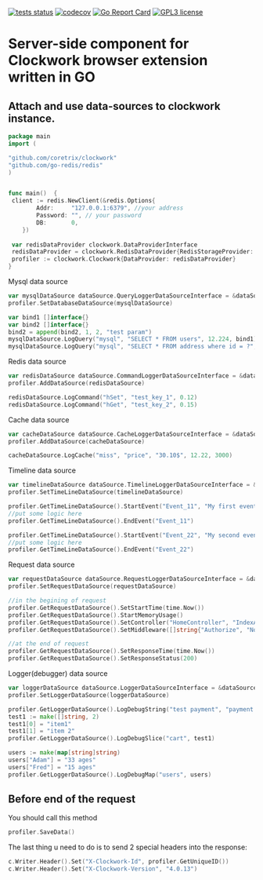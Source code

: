 [![tests status](https://github.com/coretrix/clockwork/actions/workflows/main.yml/badge.svg)](https://github.com/coretrix/clockwork/actions)
[![codecov](https://codecov.io/gh/coretrix/clockwork/branch/master/graph/badge.svg?token=1KZSMFMKWA)](https://codecov.io/gh/coretrix/clockwork)
[![Go Report Card](https://goreportcard.com/badge/github.com/coretrix/clockwork)](https://goreportcard.com/report/github.com/coretrix/clockwork)
[![GPL3 license](https://img.shields.io/badge/license-GPL3-brightgreen.svg)](https://opensource.org/licenses/GPL-3.0)

# Server-side component for Clockwork browser extension written in GO

## Attach and use data-sources to clockwork instance.

```go
package main
import (

"github.com/coretrix/clockwork"
"github.com/go-redis/redis"
)


func main()  {
 client := redis.NewClient(&redis.Options{
 		Addr:     "127.0.0.1:6379", //your address
 		Password: "", // your password
 		DB:       0, 
 	})
 	
 var redisDataProvider clockwork.DataProviderInterface
 redisDataProvider = clockwork.RedisDataProvider{RedisStorageProvider: client}
 profiler := clockwork.Clockwork{DataProvider: redisDataProvider}
}
```

Mysql data source
```go
var mysqlDataSource dataSource.QueryLoggerDataSourceInterface = &dataSource.MysqlDataSource{}
profiler.SetDatabaseDataSource(mysqlDataSource)

var bind1 []interface{}
var bind2 []interface{}
bind2 = append(bind2, 1, 2, "test param")
mysqlDataSource.LogQuery("mysql", "SELECT * FROM users", 12.224, bind1)
mysqlDataSource.LogQuery("mysql", "SELECT * FROM address where id = ?", 1, bind2)
```

Redis data source
```go
var redisDataSource dataSource.CommandLoggerDataSourceInterface = &dataSource.RedisDataSource{}
profiler.AddDataSource(redisDataSource)

redisDataSource.LogCommand("hSet", "test_key_1", 0.12)
redisDataSource.LogCommand("hGet", "test_key_2", 0.15)
```

Cache data source
```go
var cacheDataSource dataSource.CacheLoggerDataSourceInterface = &dataSource.CacheDataSource{}
profiler.AddDataSource(cacheDataSource)

cacheDataSource.LogCache("miss", "price", "30.10$", 12.22, 3000)
```

Timeline data source
```go
var timelineDataSource dataSource.TimelineLoggerDataSourceInterface = &dataSource.TimelineDataSource{}
profiler.SetTimeLineDataSource(timelineDataSource)

profiler.GetTimeLineDataSource().StartEvent("Event_11", "My first event desc")
//put some logic here
profiler.GetTimeLineDataSource().EndEvent("Event_11")

profiler.GetTimeLineDataSource().StartEvent("Event_22", "My second event desc")
//put some logic here
profiler.GetTimeLineDataSource().EndEvent("Event_22")
```

Request data source
```go
var requestDataSource dataSource.RequestLoggerDataSourceInterface = &dataSource.RequestResponseDataSource{}
profiler.SetRequestDataSource(requestDataSource)

//in the begining of request
profiler.GetRequestDataSource().SetStartTime(time.Now())
profiler.GetRequestDataSource().StartMemoryUsage()
profiler.GetRequestDataSource().SetController("HomeController", "IndexAction")
profiler.GetRequestDataSource().SetMiddleware([]string{"Authorize", "Normalization", "Guard", "Handler"})

//at the end of request	
profiler.GetRequestDataSource().SetResponseTime(time.Now())
profiler.GetRequestDataSource().SetResponseStatus(200)
```

Logger(debugger) data source
```go
var loggerDataSource dataSource.LoggerDataSourceInterface = &dataSource.LoggerDataSource{}
profiler.SetLoggerDataSource(loggerDataSource)

profiler.GetLoggerDataSource().LogDebugString("test payment", "payment method works")
test1 := make([]string, 2)
test1[0] = "item1"
test1[1] = "item 2"
profiler.GetLoggerDataSource().LogDebugSlice("cart", test1)

users := make(map[string]string)
users["Adam"] = "33 ages"
users["Fred"] = "15 ages"
profiler.GetLoggerDataSource().LogDebugMap("users", users)	
```

## Before end of the request
You should call this method
```go
profiler.SaveData()
```

The last thing u need to do is to send 2 special headers into the response:
```go
c.Writer.Header().Set("X-Clockwork-Id", profiler.GetUniqueID())
c.Writer.Header().Set("X-Clockwork-Version", "4.0.13")
```
